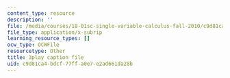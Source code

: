 ```yaml
---
content_type: resource
description: ''
file: /media/courses/18-01sc-single-variable-calculus-fall-2010/c9d81ca4bdcf77ffa0e7e2ad661da28b_YN7k_bXXggY.srt
file_type: application/x-subrip
learning_resource_types: []
ocw_type: OCWFile
resourcetype: Other
title: 3play caption file
uid: c9d81ca4-bdcf-77ff-a0e7-e2ad661da28b
---
```

